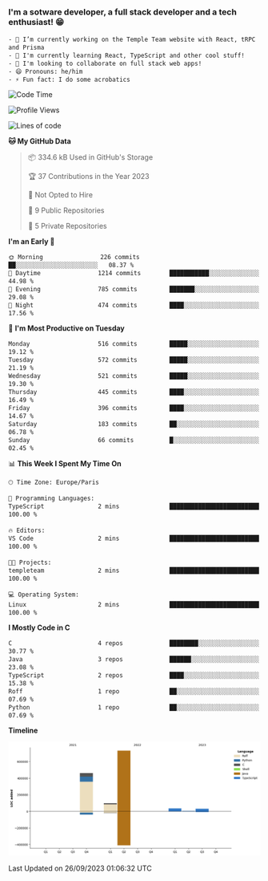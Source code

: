 ### I'm a sotware developer, a full stack developer and a tech enthusiast! 😁
```
- 🔭 I’m currently working on the Temple Team website with React, tRPC and Prisma 
- 🌱 I'm currently learning React, TypeScript and other cool stuff!
- 👯 I'm looking to collaborate on full stack web apps!
- 😄 Pronouns: he/him
- ⚡ Fun fact: I do some acrobatics
```

<!--START_SECTION:waka-->
![Code Time](http://img.shields.io/badge/Code%20Time-2%20mins-blue)

![Profile Views](http://img.shields.io/badge/Profile%20Views-129-blue)

![Lines of code](https://img.shields.io/badge/From%20Hello%20World%20I%27ve%20Written-1.4%20million%20lines%20of%20code-blue)

**🐱 My GitHub Data** 

> 📦 334.6 kB Used in GitHub's Storage 
 > 
> 🏆 37 Contributions in the Year 2023
 > 
> 🚫 Not Opted to Hire
 > 
> 📜 9 Public Repositories 
 > 
> 🔑 5 Private Repositories 
 > 
**I'm an Early 🐤** 

```text
🌞 Morning                226 commits         ██░░░░░░░░░░░░░░░░░░░░░░░   08.37 % 
🌆 Daytime                1214 commits        ███████████░░░░░░░░░░░░░░   44.98 % 
🌃 Evening                785 commits         ███████░░░░░░░░░░░░░░░░░░   29.08 % 
🌙 Night                  474 commits         ████░░░░░░░░░░░░░░░░░░░░░   17.56 % 
```
📅 **I'm Most Productive on Tuesday** 

```text
Monday                   516 commits         █████░░░░░░░░░░░░░░░░░░░░   19.12 % 
Tuesday                  572 commits         █████░░░░░░░░░░░░░░░░░░░░   21.19 % 
Wednesday                521 commits         █████░░░░░░░░░░░░░░░░░░░░   19.30 % 
Thursday                 445 commits         ████░░░░░░░░░░░░░░░░░░░░░   16.49 % 
Friday                   396 commits         ████░░░░░░░░░░░░░░░░░░░░░   14.67 % 
Saturday                 183 commits         ██░░░░░░░░░░░░░░░░░░░░░░░   06.78 % 
Sunday                   66 commits          █░░░░░░░░░░░░░░░░░░░░░░░░   02.45 % 
```


📊 **This Week I Spent My Time On** 

```text
🕑︎ Time Zone: Europe/Paris

💬 Programming Languages: 
TypeScript               2 mins              █████████████████████████   100.00 % 

🔥 Editors: 
VS Code                  2 mins              █████████████████████████   100.00 % 

🐱‍💻 Projects: 
templeteam               2 mins              █████████████████████████   100.00 % 

💻 Operating System: 
Linux                    2 mins              █████████████████████████   100.00 % 
```

**I Mostly Code in C** 

```text
C                        4 repos             ████████░░░░░░░░░░░░░░░░░   30.77 % 
Java                     3 repos             ██████░░░░░░░░░░░░░░░░░░░   23.08 % 
TypeScript               2 repos             ████░░░░░░░░░░░░░░░░░░░░░   15.38 % 
Roff                     1 repo              ██░░░░░░░░░░░░░░░░░░░░░░░   07.69 % 
Python                   1 repo              ██░░░░░░░░░░░░░░░░░░░░░░░   07.69 % 
```



**Timeline**

![Lines of Code chart](https://raw.githubusercontent.com/BennyBellier/BennyBellier/main/assets/bar_graph.png)


 Last Updated on 26/09/2023 01:06:32 UTC
<!--END_SECTION:waka-->
